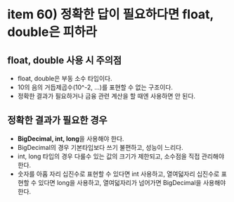 # item 60) 정확한 답이 필요하다면 float, double은 피하라

## float, double 사용 시 주의점

* float, double은 부동 소수 타입이다.
* 10의 음의 거듭제곱수(10^-2, ...)를 표현할 수 없는 구조이다.
* 정확한 결과가 필요하거나 금융 관련 계산을 할 때엔 사용하면 안 된다.

## 정확한 결과가 필요한 경우

* **BigDecimal, int, long**을 사용해야 한다.
* BigDecimal의 경우 기본타입보다 쓰기 불편하고, 성능이 느리다.
* int, long 타입의 경우 다룰수 있는 값의 크기가 제한되고, 소수점을 직접 관리해야 한다.
* 숫자를 아홉 자리 십진수로 표현할 수 있다면 int 사용하고, 열여덟자리 십진수로 표현할 수 있다면 long을 사용하고, 열여덟자리가 넘어가면 BigDecimal을 사용해야 한다.
